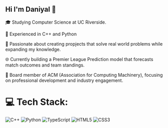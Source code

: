 ## Hi I'm Daniyal 👋

🎓 Studying Computer Science at UC Riverside.

🔨 Experienced in C++ and Python

🧩 Passionate about creating propjects that solve real world problems while expanding my knowledge.

🌐 Currently building a Premier League Prediction model that forecasts match outcomes and team standings.

🤝 Board member of ACM (Association for Computing Machinery), focusing on professional development and industry engagement.

# 💻 Tech Stack:
![C++](https://img.shields.io/badge/c++-%2300599C.svg?style=for-the-badge&logo=c%2B%2B&logoColor=white) ![Python](https://img.shields.io/badge/python-3670A0?style=for-the-badge&logo=python&logoColor=ffdd54) ![TypeScript](https://img.shields.io/badge/typescript-%23007ACC.svg?style=for-the-badge&logo=typescript&logoColor=white) ![HTML5](https://img.shields.io/badge/html5-%23E34F26.svg?style=for-the-badge&logo=html5&logoColor=white) ![CSS3](https://img.shields.io/badge/css3-%231572B6.svg?style=for-the-badge&logo=css3&logoColor=white) 
